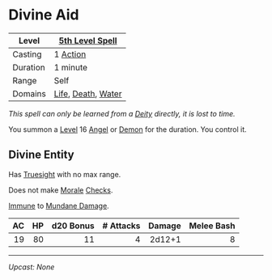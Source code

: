 # Divine Aid

| Level    | [5th Level Spell](5th%20Level%20Spells.md)                                                                             |
| -------- | ----------------------------------------------------------------------------------------------------------------------- |
| Casting  | 1 [Action](../../../../Game%20Procedures/Core%20Procedures/Action.md)                                                   |
| Duration | 1 minute                                                                                                                |
| Range    | Self                                                                                                                    |
| Domains  | [Life](../../Spell%20Domains/Life.md), [Death](../../Spell%20Domains/Death.md), [Water](../../Spell%20Domains/Water.md) |

*This spell can only be learned from a [Deity](../../../Deities.md) directly, it is lost to time.*

You summon a [Level](../../../../Player%20Characters/Derived%20Statistics/Level.md) 16 [Angel](../../../../Resources%20for%20GMs/Creatures/Creature%20Types/Angel.md) or [Demon](../../../../Resources%20for%20GMs/Creatures/Creature%20Types/Demon.md) for the duration. You control it.

## Divine Entity

Has [Truesight](../Level%204/Truesight.md) with no max range.

Does not make [Morale](../../../../Game%20Procedures/Social%20Procedures/Morale.md) [Checks](../../../../Game%20Procedures/Core%20Procedures/Check.md).

[Immune](../../../../Game%20Procedures/Conditions/Immune.md) to [Mundane Damage](../../../../Game%20Procedures/Combat/Damage%20Types/Mundane%20Damage.md).

|  AC |  HP | d20 Bonus | # Attacks | Damage | Melee Bash |
| --: | --: | --------: | --------: | -----: | ---------: |
|  19 |  80 |        11 |         4 | 2d12+1 |          8 |

---
*Upcast: None*
